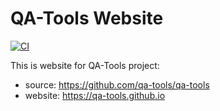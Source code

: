 # QA-Tools Website

[![CI](https://github.com/qa-tools/qa-tools.github.io/actions/workflows/tests.yml/badge.svg)](https://github.com/qa-tools/qa-tools.github.io/actions/workflows/tests.yml)

This is website for QA-Tools project:

* source: https://github.com/qa-tools/qa-tools
* website: https://qa-tools.github.io
